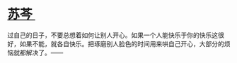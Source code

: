 # [苏芩 ​](https://github.com/miss-shiyi/miss-shiyi/issues/61)

过自己的日子，不要总想着如何让别人开心。如果一个人能快乐于你的快乐这很好，如果不能，就各自快乐。把琢磨别人脸色的时间用来哄自己开心，大部分的烦恼就都解决了。 ​​​ 
——